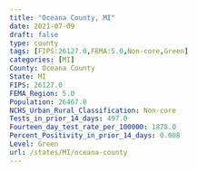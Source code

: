 ```yaml
---
title: "Oceana County, MI"
date: 2021-07-09
draft: false
type: county
tags: [FIPS:26127.0,FEMA:5.0,Non-core,Green]
categories: [MI]
County: Oceana County
State: MI
FIPS: 26127.0
FEMA_Region: 5.0
Population: 26467.0
NCHS_Urban_Rural_Classification: Non-core
Tests_in_prior_14_days: 497.0
Fourteen_day_test_rate_per_100000: 1878.0
Percent_Positivity_in_prior_14_days: 0.008
Level: Green
url: /states/MI/oceana-county
---
```



